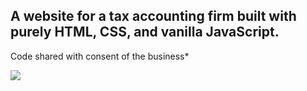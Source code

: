 <h2>A website for a tax accounting firm built with purely HTML, CSS, and vanilla JavaScript.</h2>
<p>Code shared with consent of the business*</p>

<img src="https://cdn.discordapp.com/attachments/715319623637270638/1069374225107927160/image.png"/>
